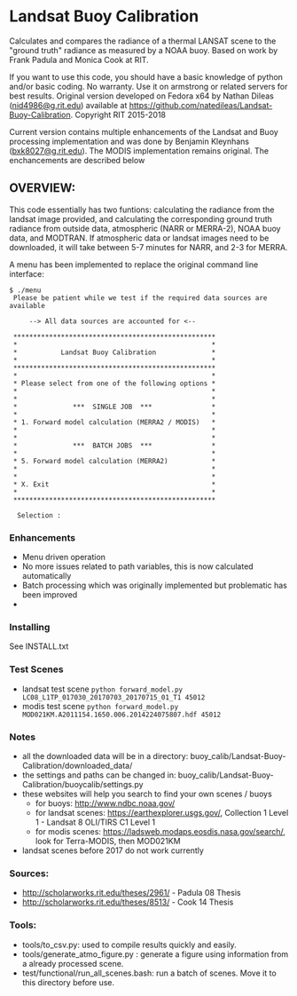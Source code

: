 # Landsat Buoy Calibration
Calculates and compares the radiance of a thermal LANSAT scene to the "ground truth"
radiance as measured by a NOAA buoy. Based on work by Frank Padula and Monica Cook at RIT.

If you want to use this code, you should have a basic knowledge of python and/or basic coding. No warranty. Use it on armstrong or related servers for best results. Original version developed on Fedora x64 by Nathan Dileas (nid4986@g.rit.edu) available at https://github.com/natedileas/Landsat-Buoy-Calibration.
Copyright RIT 2015-2018

Current version contains multiple enhancements of the Landsat and Buoy processing implementation and was done by Benjamin Kleynhans (bxk8027@g.rit.edu).  The MODIS implementation remains original.  The enchancements are described below

## OVERVIEW:
This code essentially has two funtions: calculating the radiance from the landsat image 
provided, and calculating the corresponding ground truth radiance from outside data,
atmospheric (NARR or MERRA-2), NOAA buoy data, and MODTRAN. If atmospheric
data or landsat images need to be downloaded, it will take between 5-7 minutes
for NARR, and 2-3 for MERRA. 

A menu has been implemented to replace the original command line interface:

```
$ ./menu
 Please be patient while we test if the required data sources are available

     --> All data sources are accounted for <--

 ***************************************************
 *                                                 *
 *           Landsat Buoy Calibration              *
 *                                                 *
 ***************************************************
 *                                                 *
 * Please select from one of the following options *
 *                                                 *
 *                                                 *
 *              ***  SINGLE JOB  ***               *
 *                                                 *
 * 1. Forward model calculation (MERRA2 / MODIS)   *
 *                                                 *
 *                                                 *
 *              ***  BATCH JOBS  ***               *
 *                                                 *
 * 5. Forward model calculation (MERRA2)           *
 *                                                 *
 *                                                 *
 * X. Exit                                         *
 *                                                 *
 ***************************************************

  Selection :
```

### Enhancements

- Menu driven operation
- No more issues related to path variables, this is now calculated automatically
- Batch processing which was originally implemented but problematic has been improved
- 


### Installing
See INSTALL.txt

### Test Scenes
- landsat test scene `python forward_model.py LC08_L1TP_017030_20170703_20170715_01_T1 45012`
- modis test scene `python forward_model.py MOD021KM.A2011154.1650.006.2014224075807.hdf 45012`

### Notes
- all the downloaded data will be in a directory: buoy_calib/Landsat-Buoy-Calibration/downloaded_data/
- the settings and paths can be changed in: buoy_calib/Landsat-Buoy-Calibration/buoycalib/settings.py
- these websites will help you search to find your own scenes / buoys
  - for buoys: http://www.ndbc.noaa.gov/
  - for landsat scenes: https://earthexplorer.usgs.gov/,  Collection 1 Level 1 - Landsat 8 OLI/TIRS C1 Level 1
  - for modis scenes: https://ladsweb.modaps.eosdis.nasa.gov/search/, look for Terra-MODIS, then MOD021KM
- landsat scenes before 2017 do not work currently

### Sources:
 - http://scholarworks.rit.edu/theses/2961/ - Padula 08 Thesis
 - http://scholarworks.rit.edu/theses/8513/ - Cook 14 Thesis

### Tools:
 - tools/to_csv.py: used to compile results quickly and easily.
 - tools/generate_atmo_figure.py : generate a figure using information from a already processed scene.
 - test/functional/run_all_scenes.bash: run a batch of scenes. Move it to this directory before use.


